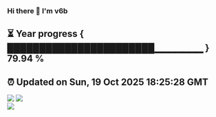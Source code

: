 ### Hi there 👋  I'm v6b  
⏳ Year progress { ███████████████████████▁▁▁▁▁▁▁ } 79.94 %
---
⏰ Updated on Sun, 19 Oct 2025 18:25:28 GMT
---
![](https://github-readme-stats.vercel.app/api?username=v6b&bg_color=30,e96443,904e95&title_color=fff&text_color=fff&layout=compact)
![](https://github-readme-stats.vercel.app/api/top-langs/?username=v6b&layout=compact&bg_color=30,e96443,904e95&title_color=fff&text_color=fff)  
![](https://gcore.jsdelivr.net/gh/v6b/v6b@main/assets/github-contribution-grid-snake.svg)


